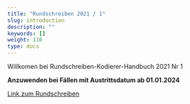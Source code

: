 ```yaml
---
title: "Rundschreiben 2021 / 1"
slug: introduction
description: ""
keywords: []
weight: 110
type: docs
---
```



Willkomen bei Rundschreiben-Kodierer-Handbuch 2021 Nr 1
  
**Anzuwenden bei Fällen mit Austrittsdatum ab 01.01.2024**
  
<a href="https://www.bfs.admin.ch/bfs/de/home/statistiken/gesundheit/nomenklaturen/medkk/instrumente-medizinische-kodierung.assetdetail.29665590.html"
   target="_blank"
   rel="noopener noreferrer">
    Link zum Rundschreiben
</a>



